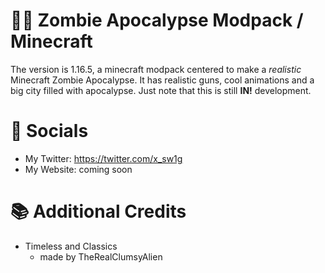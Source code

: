# 🧟‍♂️ Zombie Apocalypse Modpack / Minecraft
The version is 1.16.5, a minecraft modpack centered to make a *realistic* Minecraft Zombie Apocalypse. It has realistic guns, cool animations and a big city filled with apocalypse.
Just note that this is still **IN!** development.
# 🔗 Socials
- My Twitter: https://twitter.com/x_sw1g
- My Website: coming soon
# 📚 Additional Credits
- Timeless and Classics
  - made by TheRealClumsyAlien


